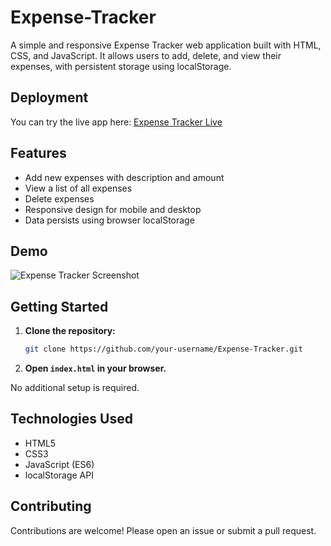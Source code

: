 # Expense-Tracker

A simple and responsive Expense Tracker web application built with HTML, CSS, and JavaScript. It allows users to add, delete, and view their expenses, with persistent storage using localStorage.

## Deployment

You can try the live app here: [Expense Tracker Live](https://abhishek-maurya-d.github.io/Expense-Tracker/)

## Features

- Add new expenses with description and amount
- View a list of all expenses
- Delete expenses
- Responsive design for mobile and desktop
- Data persists using browser localStorage

## Demo

![Expense Tracker Screenshot](https://github.com/user-attachments/assets/af8f33a2-7feb-4a30-a68c-aace9af8bedf)


## Getting Started

1. **Clone the repository:**
    ```bash
    git clone https://github.com/your-username/Expense-Tracker.git
    ```
2. **Open `index.html` in your browser.**

No additional setup is required.

## Technologies Used

- HTML5
- CSS3
- JavaScript (ES6)
- localStorage API

## Contributing

Contributions are welcome! Please open an issue or submit a pull request.
